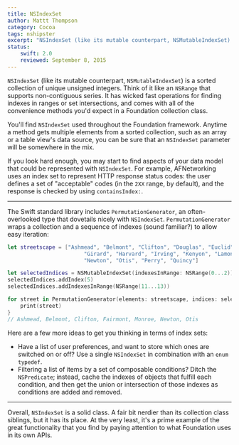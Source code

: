 ```yaml
---
title: NSIndexSet
author: Mattt Thompson
category: Cocoa
tags: nshipster
excerpt: "NSIndexSet (like its mutable counterpart, NSMutableIndexSet) is a sorted collection of unique unsigned integers. Think of it like an NSRange that supports non-contiguous series. It has wicked fast operations for finding indexes in ranges or set intersections, and comes with all of the convenience methods you'd expect in a Foundation collection class."
status:
    swift: 2.0
    reviewed: September 8, 2015
---
```


`NSIndexSet` (like its mutable counterpart, `NSMutableIndexSet`) is a sorted collection of unique unsigned integers. Think of it like an `NSRange` that supports non-contiguous series. It has wicked fast operations for finding indexes in ranges or set intersections, and comes with all of the convenience methods you'd expect in a Foundation collection class.

You'll find `NSIndexSet` used throughout the Foundation framework. Anytime a method gets multiple elements from a sorted collection, such as an array or a table view's data source, you can be sure that an `NSIndexSet` parameter will be somewhere in the mix.

If you look hard enough, you may start to find aspects of your data model that could be represented with `NSIndexSet`. For example, AFNetworking uses an index set to represent HTTP response status codes: the user defines a set of "acceptable" codes (in the `2XX` range, by default), and the response is checked by using `containsIndex:`.

---

The Swift standard library includes `PermutationGenerator`, an often-overlooked type that dovetails nicely with `NSIndexSet`. `PermutationGenerator` wraps a collection and a sequence of indexes (sound familiar?) to allow easy iteration:

```swift
let streetscape = ["Ashmead", "Belmont", "Clifton", "Douglas", "Euclid", "Fairmont", 
						"Girard", "Harvard", "Irving", "Kenyon", "Lamont", "Monroe", 
						"Newton", "Otis", "Perry", "Quincy"]

let selectedIndices = NSMutableIndexSet(indexesInRange: NSRange(0...2))
selectedIndices.addIndex(5)
selectedIndices.addIndexesInRange(NSRange(11...13))

for street in PermutationGenerator(elements: streetscape, indices: selectedIndices) {
    print(street)
}
// Ashmead, Belmont, Clifton, Fairmont, Monroe, Newton, Otis
```

Here are a few more ideas to get you thinking in terms of index sets:

- Have a list of user preferences, and want to store which ones are switched on or off? Use a single `NSIndexSet` in combination with an `enum` `typedef`.
- Filtering a list of items by a set of composable conditions? Ditch the `NSPredicate`; instead, cache the indexes of objects that fulfill each condition, and then get the union or intersection of those indexes as conditions are added and removed.

---

Overall, `NSIndexSet` is a solid class. A fair bit nerdier than its collection class siblings, but it has its place. At the very least, it's a prime example of the great functionality that you find by paying attention to what Foundation uses in its own APIs.
